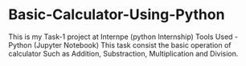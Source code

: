 # Basic-Calculator-Using-Python
This is my Task-1 project at Internpe (python Internship)
Tools Used - Python (Jupyter Notebook)
This task consist the basic operation of calculator Such as Addition, Substraction, Multiplication and Division.
